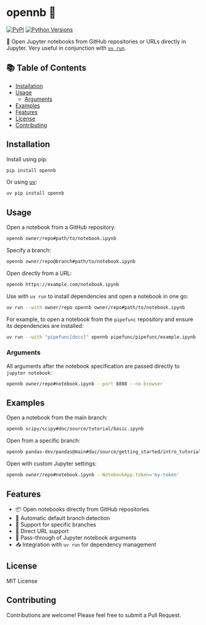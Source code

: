 # opennb 📓

[![PyPI](https://img.shields.io/pypi/v/opennb)](https://pypi.org/project/opennb/)
[![Python Versions](https://img.shields.io/pypi/pyversions/opennb)](https://pypi.org/project/opennb/)

📓 Open Jupyter notebooks from GitHub repositories or URLs directly in Jupyter.
Very useful in conjunction with [`uv run`](https://docs.astral.sh/uv/guides/projects/#running-commands).

<!-- toc-start -->
## :books: Table of Contents
<!-- START doctoc generated TOC please keep comment here to allow auto update -->
<!-- DON'T EDIT THIS SECTION, INSTEAD RE-RUN doctoc TO UPDATE -->

- [Installation](#installation)
- [Usage](#usage)
  - [Arguments](#arguments)
- [Examples](#examples)
- [Features](#features)
- [License](#license)
- [Contributing](#contributing)

<!-- END doctoc generated TOC please keep comment here to allow auto update -->
<!-- toc-end -->


## Installation

Install using pip:

```bash
pip install opennb
```

Or using [uv](https://github.com/astral-sh/uv):

```bash
uv pip install opennb
```

## Usage

Open a notebook from a GitHub repository:

```bash
opennb owner/repo#path/to/notebook.ipynb
```

Specify a branch:

```bash
opennb owner/repo@branch#path/to/notebook.ipynb
```

Open directly from a URL:

```bash
opennb https://example.com/notebook.ipynb
```

Use with `uv run` to install dependencies and open a notebook in one go:

```bash
uv run --with owner/repo opennb owner/repo#path/to/notebook.ipynb
```

For example, to open a notebook from the `pipefunc` repository and ensure its dependencies are installed:

```bash
uv run --with "pipefunc[docs]" opennb pipefunc/pipefunc/example.ipynb
```

### Arguments

All arguments after the notebook specification are passed directly to `jupyter notebook`:

```bash
opennb owner/repo#notebook.ipynb --port 8888 --no-browser
```

## Examples

Open a notebook from the main branch:

```bash
opennb scipy/scipy#doc/source/tutorial/basic.ipynb
```

Open from a specific branch:

```bash
opennb pandas-dev/pandas@main#doc/source/getting_started/intro_tutorials/01_table_oriented.ipynb
```

Open with custom Jupyter settings:

```bash
opennb owner/repo#notebook.ipynb --NotebookApp.token='my-token'
```

## Features

- 📦 Open notebooks directly from GitHub repositories
- 🔄 Automatic default branch detection
- 🌳 Support for specific branches
- 🔗 Direct URL support
- 🚀 Pass-through of Jupyter notebook arguments
- 📥 Integration with `uv run` for dependency management

## License

MIT License

## Contributing

Contributions are welcome! Please feel free to submit a Pull Request.

